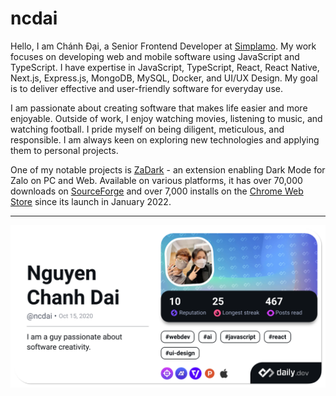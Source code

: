 # ncdai

Hello, I am Chánh Đại, a Senior Frontend Developer at [Simplamo](https://simplamo.com/?ref=IN-926722). My work focuses on developing web and mobile software using JavaScript and TypeScript. I have expertise in JavaScript, TypeScript, React, React Native, Next.js, Express.js, MongoDB, MySQL, Docker, and UI/UX Design. My goal is to deliver effective and user-friendly software for everyday use.

I am passionate about creating software that makes life easier and more enjoyable. Outside of work, I enjoy watching movies, listening to music, and watching football. I pride myself on being diligent, meticulous, and responsible. I am always keen on exploring new technologies and applying them to personal projects.

One of my notable projects is [ZaDark](https://zadark.com/?utm_source=github&utm_medium=readme) - an extension enabling Dark Mode for Zalo on PC and Web. Available on various platforms, it has over 70,000 downloads on [SourceForge](https://sourceforge.net/projects/zadark) and over 7,000 installs on the [Chrome Web Store](https://chromewebstore.google.com/detail/llfhpkkeljlgnjgkholeppfnepmjppob) since its launch in January 2022.

---

<!-- I am currently working at [Simplamo](https://simplamo.com/?ref=IN-926722), [Quaric](https://quaric.com/?utm_source=github&utm_medium=readme), and [ZaDark](https://zadark.com/?utm_source=github&utm_medium=readme). -->

<a href="https://app.daily.dev/ncdai"><img src="devcard.png" width="640" alt="Nguyen Chanh Dai's Dev Card"/></a>
